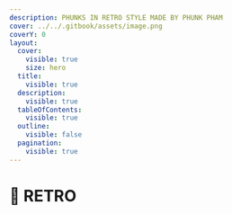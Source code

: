 ```yaml
---
description: PHUNKS IN RETRO STYLE MADE BY PHUNK PHAM
cover: ../../.gitbook/assets/image.png
coverY: 0
layout:
  cover:
    visible: true
    size: hero
  title:
    visible: true
  description:
    visible: true
  tableOfContents:
    visible: true
  outline:
    visible: false
  pagination:
    visible: true
---
```


# 🚙 RETRO

<figure><img src="../../.gitbook/assets/GGfTd1TXwAAdY85.jpeg" alt=""><figcaption></figcaption></figure>

<figure><img src="../../.gitbook/assets/IMG_3937.JPG" alt=""><figcaption></figcaption></figure>

<figure><img src="../../.gitbook/assets/IMG_3936.JPG" alt=""><figcaption></figcaption></figure>

<figure><img src="../../.gitbook/assets/image (6).png" alt=""><figcaption></figcaption></figure>

<div align="right">

<figure><img src="../../.gitbook/assets/image (2).png" alt=""><figcaption></figcaption></figure>

</div>

<figure><img src="../../.gitbook/assets/image (33).png" alt=""><figcaption></figcaption></figure>

<div align="left">

<figure><img src="../../.gitbook/assets/image (4).png" alt=""><figcaption></figcaption></figure>

</div>

<figure><img src="../../.gitbook/assets/image (8).png" alt=""><figcaption></figcaption></figure>

<div align="left">

<figure><img src="../../.gitbook/assets/image (9).png" alt=""><figcaption></figcaption></figure>

</div>

<figure><img src="../../.gitbook/assets/image (10).png" alt=""><figcaption></figcaption></figure>

<div align="right">

<figure><img src="../../.gitbook/assets/image (11).png" alt=""><figcaption></figcaption></figure>

</div>

<div align="left">

<figure><img src="../../.gitbook/assets/image (32).png" alt=""><figcaption></figcaption></figure>

</div>

<figure><img src="../../.gitbook/assets/image (37).png" alt=""><figcaption></figcaption></figure>

<figure><img src="../../.gitbook/assets/image (12).png" alt=""><figcaption></figcaption></figure>

<div align="left">

<figure><img src="../../.gitbook/assets/image (13).png" alt=""><figcaption></figcaption></figure>

</div>

<figure><img src="../../.gitbook/assets/image (14).png" alt=""><figcaption></figcaption></figure>

<div align="left">

<figure><img src="../../.gitbook/assets/image (15).png" alt=""><figcaption></figcaption></figure>

</div>

<figure><img src="../../.gitbook/assets/image (16).png" alt=""><figcaption></figcaption></figure>

<div align="right">

<figure><img src="../../.gitbook/assets/image (17).png" alt=""><figcaption></figcaption></figure>

</div>

<figure><img src="../../.gitbook/assets/image (18).png" alt=""><figcaption></figcaption></figure>

<div align="right">

<figure><img src="../../.gitbook/assets/image (20).png" alt=""><figcaption></figcaption></figure>

</div>

<div align="left">

<figure><img src="../../.gitbook/assets/image (21).png" alt=""><figcaption></figcaption></figure>

</div>

<figure><img src="../../.gitbook/assets/image (22).png" alt=""><figcaption></figcaption></figure>

<div align="left">

<figure><img src="../../.gitbook/assets/image (23).png" alt=""><figcaption></figcaption></figure>

</div>

<figure><img src="../../.gitbook/assets/image (24).png" alt=""><figcaption></figcaption></figure>

<div align="right">

<figure><img src="../../.gitbook/assets/image (25).png" alt=""><figcaption></figcaption></figure>

</div>

<figure><img src="../../.gitbook/assets/image (26).png" alt=""><figcaption></figcaption></figure>

<figure><img src="../../.gitbook/assets/image (27).png" alt=""><figcaption></figcaption></figure>

<figure><img src="../../.gitbook/assets/image (28).png" alt=""><figcaption></figcaption></figure>

<div align="left">

<figure><img src="../../.gitbook/assets/image (29).png" alt=""><figcaption></figcaption></figure>

</div>

<figure><img src="../../.gitbook/assets/image (30).png" alt=""><figcaption></figcaption></figure>

<div align="right">

<figure><img src="../../.gitbook/assets/image (31).png" alt=""><figcaption></figcaption></figure>

</div>

<figure><img src="../../.gitbook/assets/image (34).png" alt=""><figcaption></figcaption></figure>

<div align="left">

<figure><img src="../../.gitbook/assets/image (35).png" alt=""><figcaption></figcaption></figure>

</div>

<figure><img src="../../.gitbook/assets/image (36).png" alt=""><figcaption></figcaption></figure>

<figure><img src="../../.gitbook/assets/image (38).png" alt=""><figcaption></figcaption></figure>

<figure><img src="../../.gitbook/assets/image (39).png" alt=""><figcaption></figcaption></figure>

<div align="left">

<figure><img src="../../.gitbook/assets/image (40).png" alt=""><figcaption></figcaption></figure>

</div>

<figure><img src="../../.gitbook/assets/image (41).png" alt=""><figcaption></figcaption></figure>

<figure><img src="../../.gitbook/assets/image (42).png" alt=""><figcaption></figcaption></figure>

<div align="right">

<figure><img src="../../.gitbook/assets/image (43).png" alt=""><figcaption></figcaption></figure>

</div>

<figure><img src="../../.gitbook/assets/image (44).png" alt=""><figcaption></figcaption></figure>

<div align="left">

<figure><img src="../../.gitbook/assets/image (45).png" alt=""><figcaption></figcaption></figure>

</div>

<figure><img src="../../.gitbook/assets/image (46).png" alt=""><figcaption></figcaption></figure>

<figure><img src="../../.gitbook/assets/image (47).png" alt=""><figcaption></figcaption></figure>

<figure><img src="../../.gitbook/assets/image (48).png" alt=""><figcaption></figcaption></figure>

<figure><img src="../../.gitbook/assets/to_zero.GIF" alt=""><figcaption></figcaption></figure>

<div align="right">

<figure><img src="../../.gitbook/assets/image0 2.JPG" alt=""><figcaption></figcaption></figure>

</div>

<figure><img src="../../.gitbook/assets/IMB_hV56ER.PNG" alt=""><figcaption></figcaption></figure>

<figure><img src="../../.gitbook/assets/Untitled_design 3.PNG" alt=""><figcaption></figcaption></figure>

<figure><img src="../../.gitbook/assets/IMG_4224.PNG" alt=""><figcaption></figcaption></figure>
